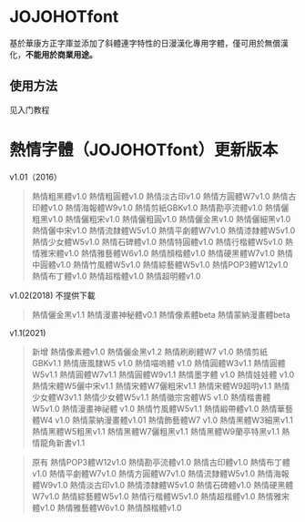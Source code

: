 # JOJOHOTfont
基於華康方正字庫並添加了斜體連字特性的日漫漢化專用字體，僅可用於無償漢化，**不能用於商業用途。**
##  使用方法
见入门教程

# 熱情字體（JOJOHOTfont）更新版本
v1.01（2016）
> 熱情粗黑體v1.0
熱情粗圓體v1.0
熱情淡古印v1.0
熱情方圓體W7v1.0
熱情古印體v1.0
熱情海報體W9v1.0
熱情剪紙GBKv1.0
熱情勘亭流體v1.0
熱情儷粗黑v1.0
熱情儷粗宋v1.0
熱情儷粗圓v1.0
熱情儷金黑v1.0
熱情儷細黑v1.0
熱情儷中宋v1.0
熱情流隸體W5v1.0
熱情平劇體W7v1.0
熱情漆隸體W5v1.0
熱情少女體W5v1.0
熱情石碑體v1.0
熱情特圓體v1.0
熱情行楷體W5v1.0
熱情雅宋體v1.0
熱情雅藝體W6v1.0
熱情顏楷體v1.0
熱情硬黑體W7v1.0
熱情中圓體v1.0
熱情竹風體W5v1.0
熱情綜藝體W5v1.0
熱情POP3體W12v1.0
熱情布丁體v1.0
熱情超楷體v1.0
熱情超明體v1.0

v1.02(2018) 不提供下載
> 熱情儷金黑v1.1
熱情漫畫神秘體v0.1
熱情像素體beta
熱情蒙納漫畫體beta

v1.1(2021)
> 新增
熱情像素體v1.0
熱情儷金黑v1.2
熱情刷刷體W7 v1.0
熱情剪紙GBKv1.1
熱情唐風隸W5 v1.0
熱情喵嗚體 v1.0
熱情圓體W3v1.1
熱情圓體W5v1.1
熱情圓體W7v1.1
熱情圓體W9v1.1
熱情墨字體 v1.0
熱情娃娃體 v1.0
熱情宋體W5儷中宋v1.1
熱情宋體W7儷粗宋v1.1
熱情宋體W9超明v1.1
熱情少女體W3v1.1
熱情少女體W5v1.1
熱情徽宗宮體W5 v1.0
熱情楷書體W5v1.0
熱情漫畫神祕體 v1.0
熱情竹風體W5v1.1
熱情緞帶體v1.0
熱情華藝體W4 v1.0
熱情蒙納漫畫體v1.01
熱情飾藝體W7 v1.0
熱情黑體W3細黑v1.1
熱情黑體W5粗黑v1.1
熱情黑體W7儷粗黑v1.1
熱情黑體W9蘭亭特黑v1.1
熱情龍角新書v1.1

> 原有
熱情POP3體W12v1.0
熱情勘亭流體v1.0
熱情古印體v1.0
熱情布丁體v1.0
熱情平劇體W7v1.0
熱情方圓體W7v1.0
熱情流隸體W5v1.0
熱情海報體W9v1.0
熱情淡古印v1.0
熱情漆隸體W5v1.0
熱情石碑體v1.0
熱情硬黑體W7v1.0
熱情綜藝體W5v1.0
熱情行楷體W5v1.0
熱情超楷體v1.0
熱情雅宋體v1.0
熱情雅藝體W6v1.0
熱情顏楷體v1.0

